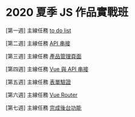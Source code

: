 #  2020 夏季 JS 作品實戰班

[第一週] 主線任務 [to do list](https://jamiechenjc.github.io/Javascript2020/week%201/todolist/index.html)

[第二週] 主線任務 [API 串接](https://jamiechenjc.github.io/Javascript2020/week_2/products/index.html)

[第三週] 主線任務 [產品管理頁面](https://jamiechenjc.github.io/Javascript2020/week_3/products/index.html)

[第四週] 主線任務 [Vue 與 API 串接](https://jamiechenjc.github.io/Javascript2020/week_4/products/login.html)

[第五週] 主線任務 [表單驗證](https://jamiechenjc.github.io/Javascript2020/week_5/products/index.html)

[第六週] 主線任務 [Vue Router](https://jamiechenjc.github.io/Javascript2020/week_6/)

[第七週] 主線任務 [完成後台功能](https://jamiechenjc.github.io/Javascript2020/week_7/)